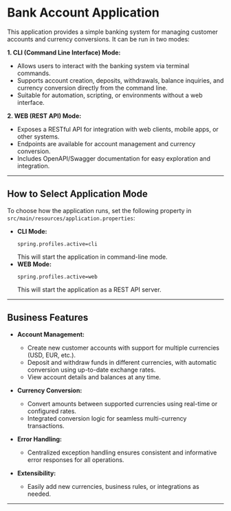 # Bank Account Application

This application provides a simple banking system for managing customer accounts and currency conversions. It can be run in two modes:

**1. CLI (Command Line Interface) Mode:**
- Allows users to interact with the banking system via terminal commands.
- Supports account creation, deposits, withdrawals, balance inquiries, and currency conversion directly from the command line.
- Suitable for automation, scripting, or environments without a web interface.

**2. WEB (REST API) Mode:**
- Exposes a RESTful API for integration with web clients, mobile apps, or other systems.
- Endpoints are available for account management and currency conversion.
- Includes OpenAPI/Swagger documentation for easy exploration and integration.

---

## How to Select Application Mode
To choose how the application runs, set the following property in `src/main/resources/application.properties`:
- **CLI Mode:**
  ```properties
  spring.profiles.active=cli
  ```
  This will start the application in command-line mode.
- **WEB Mode:**
  ```properties
  spring.profiles.active=web
  ```
  This will start the application as a REST API server.
---

## Business Features

- **Account Management:**
  - Create new customer accounts with support for multiple currencies (USD, EUR, etc.).
  - Deposit and withdraw funds in different currencies, with automatic conversion using up-to-date exchange rates.
  - View account details and balances at any time.

- **Currency Conversion:**
  - Convert amounts between supported currencies using real-time or configured rates.
  - Integrated conversion logic for seamless multi-currency transactions.

- **Error Handling:**
  - Centralized exception handling ensures consistent and informative error responses for all operations.

- **Extensibility:**
  - Easily add new currencies, business rules, or integrations as needed.

---
